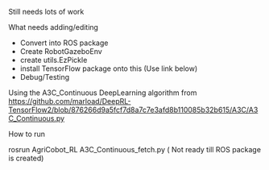 Still needs lots of work 

What needs adding/editing 

  - Convert into ROS package 
  - Create RobotGazeboEnv
  - create utils.EzPickle
  - install TensorFlow package onto this (Use link below) 
  - Debug/Testing  
  
 Using the A3C_Continuous DeepLearning algorithm from https://github.com/marload/DeepRL-TensorFlow2/blob/876266d9a5fcf7d8a7c7e3afd8b110085b32b615/A3C/A3C_Continuous.py 
 
 How to run 
 
 rosrun AgriCobot_RL A3C_Continuous_fetch.py ( Not ready till ROS package is created) 
 
 

